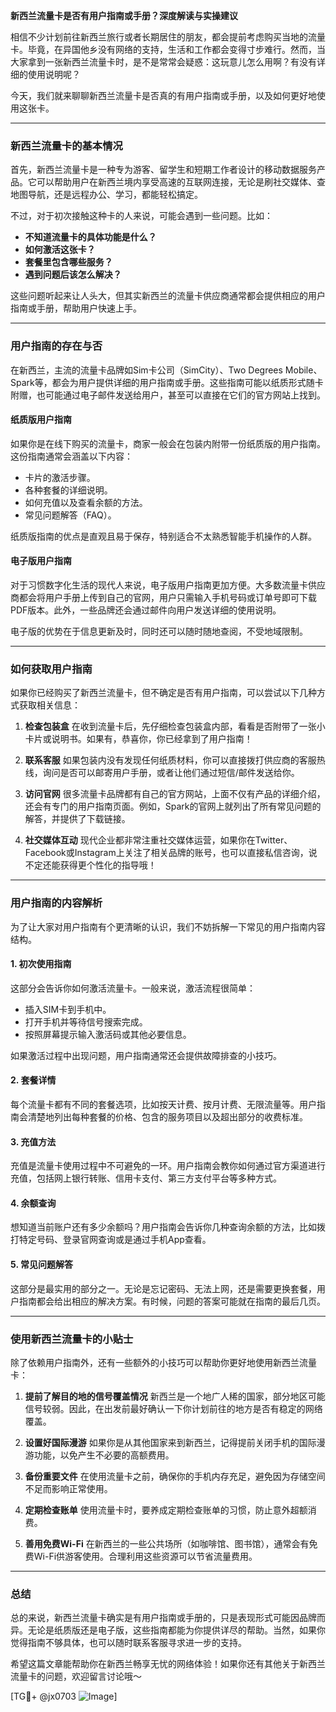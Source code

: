 **新西兰流量卡是否有用户指南或手册？深度解读与实操建议**

相信不少计划前往新西兰旅行或者长期居住的朋友，都会提前考虑购买当地的流量卡。毕竟，在异国他乡没有网络的支持，生活和工作都会变得寸步难行。然而，当大家拿到一张新西兰流量卡时，是不是常常会疑惑：这玩意儿怎么用啊？有没有详细的使用说明呢？

今天，我们就来聊聊新西兰流量卡是否真的有用户指南或手册，以及如何更好地使用这张卡。

---

### **新西兰流量卡的基本情况**

首先，新西兰流量卡是一种专为游客、留学生和短期工作者设计的移动数据服务产品。它可以帮助用户在新西兰境内享受高速的互联网连接，无论是刷社交媒体、查地图导航，还是远程办公、学习，都能轻松搞定。

不过，对于初次接触这种卡的人来说，可能会遇到一些问题。比如：

- **不知道流量卡的具体功能是什么？**
- **如何激活这张卡？**
- **套餐里包含哪些服务？**
- **遇到问题后该怎么解决？**

这些问题听起来让人头大，但其实新西兰的流量卡供应商通常都会提供相应的用户指南或手册，帮助用户快速上手。

---

### **用户指南的存在与否**

在新西兰，主流的流量卡品牌如Sim卡公司（SimCity）、Two Degrees Mobile、Spark等，都会为用户提供详细的用户指南或手册。这些指南可能以纸质形式随卡附赠，也可能通过电子邮件发送给用户，甚至可以直接在它们的官方网站上找到。

#### **纸质版用户指南**
如果你是在线下购买的流量卡，商家一般会在包装内附带一份纸质版的用户指南。这份指南通常会涵盖以下内容：
- 卡片的激活步骤。
- 各种套餐的详细说明。
- 如何充值以及查看余额的方法。
- 常见问题解答（FAQ）。

纸质版指南的优点是直观且易于保存，特别适合不太熟悉智能手机操作的人群。

#### **电子版用户指南**
对于习惯数字化生活的现代人来说，电子版用户指南更加方便。大多数流量卡供应商都会将用户手册上传到自己的官网，用户只需输入手机号码或订单号即可下载PDF版本。此外，一些品牌还会通过邮件向用户发送详细的使用说明。

电子版的优势在于信息更新及时，同时还可以随时随地查阅，不受地域限制。

---

### **如何获取用户指南**

如果你已经购买了新西兰流量卡，但不确定是否有用户指南，可以尝试以下几种方式获取相关信息：

1. **检查包装盒**
   在收到流量卡后，先仔细检查包装盒内部，看看是否附带了一张小卡片或说明书。如果有，恭喜你，你已经拿到了用户指南！

2. **联系客服**
   如果包装内没有发现任何纸质材料，你可以直接拨打供应商的客服热线，询问是否可以邮寄用户手册，或者让他们通过短信/邮件发送给你。

3. **访问官网**
   很多流量卡品牌都有自己的官方网站，上面不仅有产品的详细介绍，还会有专门的用户指南页面。例如，Spark的官网上就列出了所有常见问题的解答，并提供了下载链接。

4. **社交媒体互动**
   现代企业都非常注重社交媒体运营，如果你在Twitter、Facebook或Instagram上关注了相关品牌的账号，也可以直接私信咨询，说不定还能获得更个性化的指导哦！

---

### **用户指南的内容解析**

为了让大家对用户指南有个更清晰的认识，我们不妨拆解一下常见的用户指南内容结构。

#### **1. 初次使用指南**
这部分会告诉你如何激活流量卡。一般来说，激活流程很简单：
- 插入SIM卡到手机中。
- 打开手机并等待信号搜索完成。
- 按照屏幕提示输入激活码或其他必要信息。

如果激活过程中出现问题，用户指南通常还会提供故障排查的小技巧。

#### **2. 套餐详情**
每个流量卡都有不同的套餐选项，比如按天计费、按月计费、无限流量等。用户指南会清楚地列出每种套餐的价格、包含的服务项目以及超出部分的收费标准。

#### **3. 充值方法**
充值是流量卡使用过程中不可避免的一环。用户指南会教你如何通过官方渠道进行充值，包括网上银行转账、信用卡支付、第三方支付平台等多种方式。

#### **4. 余额查询**
想知道当前账户还有多少余额吗？用户指南会告诉你几种查询余额的方法，比如拨打特定号码、登录官网查询或是通过手机App查看。

#### **5. 常见问题解答**
这部分是最实用的部分之一。无论是忘记密码、无法上网，还是需要更换套餐，用户指南都会给出相应的解决方案。有时候，问题的答案可能就在指南的最后几页。

---

### **使用新西兰流量卡的小贴士**

除了依赖用户指南外，还有一些额外的小技巧可以帮助你更好地使用新西兰流量卡：

1. **提前了解目的地的信号覆盖情况**
   新西兰是一个地广人稀的国家，部分地区可能信号较弱。因此，在出发前最好确认一下你计划前往的地方是否有稳定的网络覆盖。

2. **设置好国际漫游**
   如果你是从其他国家来到新西兰，记得提前关闭手机的国际漫游功能，以免产生不必要的高额费用。

3. **备份重要文件**
   在使用流量卡之前，确保你的手机内存充足，避免因为存储空间不足而影响正常使用。

4. **定期检查账单**
   使用流量卡时，要养成定期检查账单的习惯，防止意外超额消费。

5. **善用免费Wi-Fi**
   在新西兰的一些公共场所（如咖啡馆、图书馆），通常会有免费Wi-Fi供游客使用。合理利用这些资源可以节省流量费用。

---

### **总结**

总的来说，新西兰流量卡确实是有用户指南或手册的，只是表现形式可能因品牌而异。无论是纸质版还是电子版，这些指南都能为你提供详尽的帮助。当然，如果你觉得指南不够具体，也可以随时联系客服寻求进一步的支持。

希望这篇文章能帮助你在新西兰畅享无忧的网络体验！如果你还有其他关于新西兰流量卡的问题，欢迎留言讨论哦～

[TG💪+ @jx0703 ![Image](https://github.com/user-attachments/assets/dbca1d08-cadb-493c-b0ec-ad6f7a83f270)]